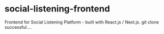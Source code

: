 # social-listening-frontend
Frontend for Social Listening Platform - built with React.js / Next.js.
git clone successful....